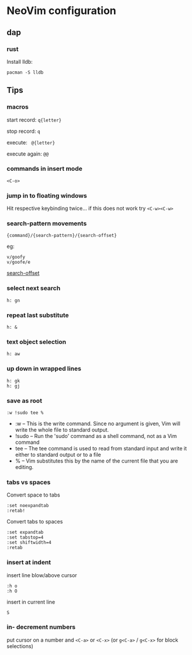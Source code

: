 # NeoVim configuration

## dap

### rust

Install lldb:

    pacman -S lldb

## Tips

### macros

start record: `q{letter}` 

stop  record: `q` 

execute: ` @{letter}` 

execute again: `@@` 

### commands in insert mode

    <C-o>

### jump in to floating windows

Hit respective keybinding twice... if this does not work try `<C-w><C-w>`

### search-pattern movements

    {command}/{search-pattern}/{search-offset}

eg:

    v/goofy
    v/goofe/e

[search-offset](https://vimhelp.org/pattern.txt.html#search-offset)


### select next search

    h: gn

### repeat last substitute

    h: &

### text object selection

    h: aw

### up down in wrapped lines

    h: gk
    h: gj

### save as root

    :w !sudo tee %

- :w – This is the write command. Since no argument is given, Vim will write the whole file to standard output.
- !sudo – Run the 'sudo' command as a shell command, not as a Vim command
- tee – The tee command is used to read from standard input and write it either to standard output or to a file
- % – Vim substitutes this by the name of the current file that you are editing.

### tabs vs spaces

Convert space to tabs

    :set noexpandtab
    :retab!

Convert tabs to spaces

    :set expandtab
    :set tabstop=4
    :set shiftwidth=4
    :retab

### insert at indent

insert line blow/above cursor

    :h o
    :h O

insert in current line

    S

### in- decrement numbers

put cursor on a number and `<C-a>` or `<C-x>` (or `g<C-a>` / `g<C-x>` for block selections)

